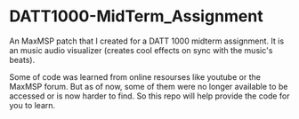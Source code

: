 # DATT1000-MidTerm_Assignment
An MaxMSP patch that I created for a DATT 1000 midterm assignment. It is an music audio visualizer (creates cool effects on sync with the music's beats).

Some of code was learned from online resourses like youtube or the MaxMSP forum. But as of now, some of them were no longer available to be accessed or is now harder to find. 
So this repo will help provide the code for you to learn.
